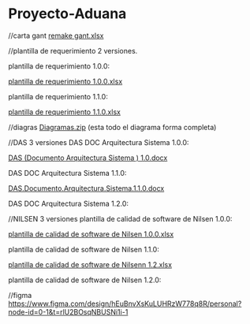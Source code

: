 # Proyecto-Aduana
//carta gant
[remake gant.xlsx](https://github.com/user-attachments/files/20991061/remake.gant.xlsx)



//plantilla de requerimiento 2 versiones.

plantilla de requerimiento 1.0.0:

[plantilla de requerimiento 1.0.0.xlsx](https://github.com/user-attachments/files/20991011/plantilla.de.requerimiento.1.0.0.xlsx)

plantilla de requerimiento 1.1.0:

[plantilla de requerimiento 1.1.0.xlsx](https://github.com/user-attachments/files/21091372/plantilla.de.requerimiento.1.1.0.xlsx)



//diagras
[Diagramas.zip](https://github.com/user-attachments/files/20991072/Diagramas.zip)
(esta todo el diagrama forma completa)



//DAS 3 versiones
DAS DOC Arquitectura Sistema 1.0.0:

[DAS (Documento Arquitectura Sistema ) 1.0.docx](https://github.com/user-attachments/files/20991047/DAS.Documento.Arquitectura.Sistema.1.0.docx)

DAS DOC Arquitectura Sistema 1.1.0:

[DAS.Documento.Arquitectura.Sistema.1.1.0.docx](https://github.com/user-attachments/files/21091472/DAS.Documento.Arquitectura.Sistema.1.1.0.docx)

DAS DOC Arquitectura Sistema 1.2.0:



//NILSEN 3 versiones
plantilla de calidad de software de Nilsen 1.0.0:

[plantilla de calidad de software de Nilsen 1.0.0.xlsx](https://github.com/user-attachments/files/20991008/plantilla.de.calidad.de.software.de.Nilsen.1.0.0.xlsx)

plantilla de calidad de software de Nilsen 1.1.0:

[plantilla de calidad de software de Nilsenn 1.2.xlsx](https://github.com/user-attachments/files/20991068/plantilla.de.calidad.de.software.de.Nilsenn.1.2.xlsx)

plantilla de calidad de software de Nilsen 1.2.0:



//figma
https://www.figma.com/design/hEuBnvXsKuLUHRzW778q8R/personal?node-id=0-1&t=rlU2BOsqNBUSNi1i-1
